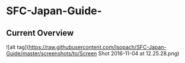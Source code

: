# SFC-Japan-Guide-

## Current Overview
![alt tag](https://raw.githubusercontent.com/Isopach/SFC-Japan-Guide/master/screenshots/to/Screen Shot 2016-11-04 at 12.25.28.png)
